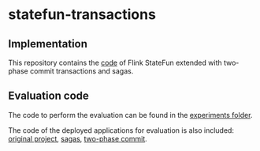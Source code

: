 # statefun-transactions

## Implementation

This repository contains the [code](flink-statefun) of Flink StateFun extended with two-phase commit transactions and sagas.

## Evaluation code

The code to perform the evaluation can be found in the [experiments folder](experiments).

The code of the deployed applications for evaluation is also included: [original project](statefun-transactions/flink-statefun/statefun-examples/statefun-python-ycsb-example/original/), [sagas](statefun-transactions/flink-statefun/statefun-examples/statefun-python-ycsb-example/sagas/), [two-phase commit](statefun-transactions/flink-statefun/statefun-examples/statefun-python-ycsb-example/tpc/).
